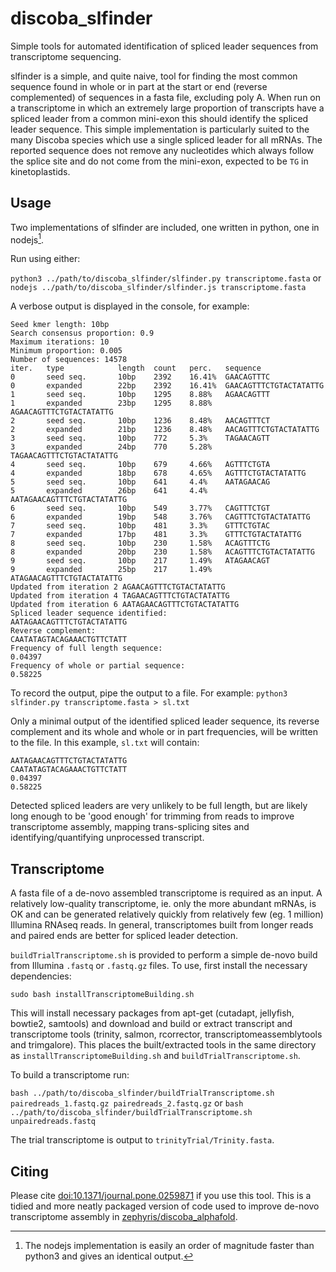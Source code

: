 # discoba_slfinder
Simple tools for automated identification of spliced leader sequences from transcriptome sequencing.

slfinder is a simple, and quite naive, tool for finding the most common sequence found in whole or in part at the start or end (reverse complemented) of sequences in a fasta file, excluding poly A. When run on a transcriptome in which an extremely large proportion of transcripts have a spliced leader from a common mini-exon this should identify the spliced leader sequence. This simple implementation is particularly suited to the many Discoba species which use a single spliced leader for all mRNAs.
The reported sequence does not remove any nucleotides which always follow the splice site and do not come from the mini-exon, expected to be `TG` in kinetoplastids.

## Usage
Two implementations of slfinder are included, one written in python, one in nodejs[^1].
[^1]: The nodejs implementation is easily an order of magnitude faster than python3 and gives an identical output.


Run using either:

`python3 ../path/to/discoba_slfinder/slfinder.py transcriptome.fasta` or `nodejs ../path/to/discoba_slfinder/slfinder.js transcriptome.fasta`

A verbose output is displayed in the console, for example:
```
Seed kmer length: 10bp
Search consensus proportion: 0.9
Maximum iterations: 10
Minimum proportion: 0.005
Number of sequences: 14578
iter.   type            length  count   perc.   sequence
0       seed seq.       10bp    2392    16.41%  GAACAGTTTC
0       expanded        22bp    2392    16.41%  GAACAGTTTCTGTACTATATTG
1       seed seq.       10bp    1295    8.88%   AGAACAGTTT
1       expanded        23bp    1295    8.88%   AGAACAGTTTCTGTACTATATTG
2       seed seq.       10bp    1236    8.48%   AACAGTTTCT
2       expanded        21bp    1236    8.48%   AACAGTTTCTGTACTATATTG
3       seed seq.       10bp    772     5.3%    TAGAACAGTT
3       expanded        24bp    770     5.28%   TAGAACAGTTTCTGTACTATATTG
4       seed seq.       10bp    679     4.66%   AGTTTCTGTA
4       expanded        18bp    678     4.65%   AGTTTCTGTACTATATTG
5       seed seq.       10bp    641     4.4%    AATAGAACAG
5       expanded        26bp    641     4.4%    AATAGAACAGTTTCTGTACTATATTG
6       seed seq.       10bp    549     3.77%   CAGTTTCTGT
6       expanded        19bp    548     3.76%   CAGTTTCTGTACTATATTG
7       seed seq.       10bp    481     3.3%    GTTTCTGTAC
7       expanded        17bp    481     3.3%    GTTTCTGTACTATATTG
8       seed seq.       10bp    230     1.58%   ACAGTTTCTG
8       expanded        20bp    230     1.58%   ACAGTTTCTGTACTATATTG
9       seed seq.       10bp    217     1.49%   ATAGAACAGT
9       expanded        25bp    217     1.49%   ATAGAACAGTTTCTGTACTATATTG
Updated from iteration 2 AGAACAGTTTCTGTACTATATTG
Updated from iteration 4 TAGAACAGTTTCTGTACTATATTG
Updated from iteration 6 AATAGAACAGTTTCTGTACTATATTG
Spliced leader sequence identified:
AATAGAACAGTTTCTGTACTATATTG
Reverse complement:
CAATATAGTACAGAAACTGTTCTATT
Frequency of full length sequence:
0.04397
Frequency of whole or partial sequence:
0.58225
```

To record the output, pipe the output to a file. For example:
`python3 slfinder.py transcriptome.fasta > sl.txt`

Only a minimal output of the identified spliced leader sequence, its reverse complement and its whole and whole or in part frequencies, will be written to the file. In this example, `sl.txt` will contain:
```
AATAGAACAGTTTCTGTACTATATTG
CAATATAGTACAGAAACTGTTCTATT
0.04397
0.58225
```

Detected spliced leaders are very unlikely to be full length, but are likely long enough to be 'good enough' for trimming from reads to improve transcriptome assembly, mapping trans-splicing sites and identifying/quantifying unprocessed transcript.

## Transcriptome
A fasta file of a de-novo assembled transcriptome is required as an input. A relatively low-quality transcriptome, ie. only the more abundant mRNAs, is OK and can be generated relatively quickly from relatively few (eg. 1 million) Illumina RNAseq reads. In general, transcriptomes built from longer reads and paired ends are better for spliced leader detection.

`buildTrialTranscriptome.sh` is provided to perform a simple de-novo build from Illumina `.fastq` or `.fastq.gz` files.
To use, first install the necessary dependencies:

`sudo bash installTranscriptomeBuilding.sh`

This will install necessary packages from apt-get (cutadapt, jellyfish, bowtie2, samtools) and download and build or extract transcript and transcriptome tools (trinity, salmon, rcorrector, transcriptomeassemblytools and trimgalore). This places the built/extracted tools in the same directory as `installTranscriptomeBuilding.sh` and `buildTrialTranscriptome.sh`.

To build a transcriptome run:

`bash ../path/to/discoba_slfinder/buildTrialTranscriptome.sh pairedreads_1.fastq.gz pairedreads_2.fastq.gz` or `bash ../path/to/discoba_slfinder/buildTrialTranscriptome.sh unpairedreads.fastq`

The trial transcriptome is output to `trinityTrial/Trinity.fasta`.

## Citing
Please cite [doi:10.1371/journal.pone.0259871](https://doi.org/10.1371/journal.pone.0259871) if you use this tool. This is a tidied and more neatly packaged version of code used to improve de-novo transcriptome assembly in [zephyris/discoba_alphafold](https://github.com/zephyris/discoba_alphafold).
